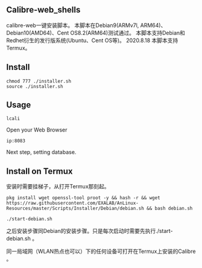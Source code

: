 ## Calibre-web_shells

calibre-web一键安装脚本。
本脚本在Debian9(ARMv7l, ARM64)、Debian10(AMD64)、Cent OS8.2(ARM64)测试通过。
本脚本支持Debian和Redhet衍生的发行版系统(Ubuntu、Cent OS等)。
2020.8.18 本脚本支持Termux。

## Install

```
chmod 777 ./installer.sh
source ./installer.sh
```

## Usage
```
lcali
```                
    
Open your Web Browser
 ```
 ip:8083
 ```
 Next step, setting database.

## Install on Termux

安装时需要挂梯子，从打开Termux那刻起。

```
pkg install wget openssl-tool proot -y && hash -r && wget https://raw.githubusercontent.com/EXALAB/AnLinux-Resources/master/Scripts/Installer/Debian/debian.sh && bash debian.sh

./start-debian.sh
```

之后安装步骤同Debian的安装步骤。只是每次启动时需要先执行./start-debian.sh 。

同一局域网（WLAN热点也可以）下的任何设备可打开在Termux上安装的Calibre 。

